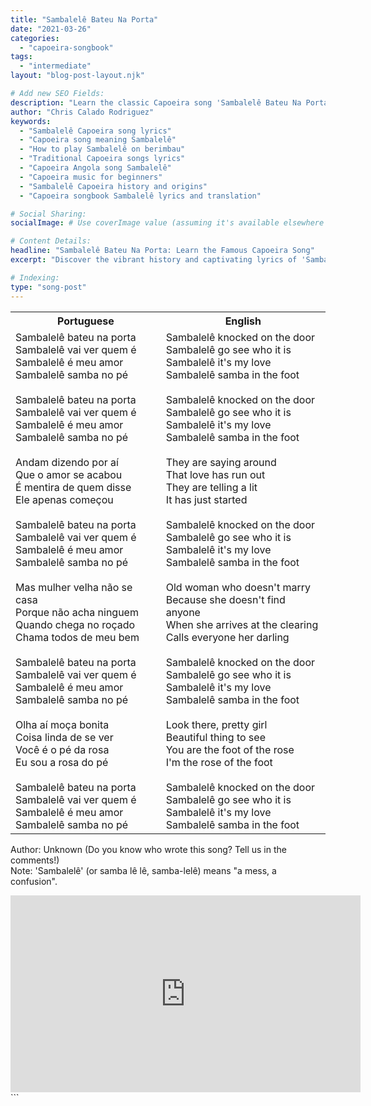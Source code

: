```yaml
---
title: "Sambalelê Bateu Na Porta"
date: "2021-03-26"
categories: 
  - "capoeira-songbook"
tags: 
  - "intermediate"
layout: "blog-post-layout.njk"

# Add new SEO Fields:
description: "Learn the classic Capoeira song 'Sambalelê Bateu Na Porta', its history, meaning, and how to play it. Perfect for Capoeira students!"
author: "Chris Calado Rodriguez"
keywords: 
  - "Sambalelê Capoeira song lyrics"
  - "Capoeira song meaning Sambalelê"
  - "How to play Sambalelê on berimbau"
  - "Traditional Capoeira songs lyrics"
  - "Capoeira Angola song Sambalelê"
  - "Capoeira music for beginners"
  - "Sambalelê Capoeira history and origins"
  - "Capoeira songbook Sambalelê lyrics and translation"

# Social Sharing:
socialImage: # Use coverImage value (assuming it's available elsewhere in the full YAML)

# Content Details:
headline: "Sambalelê Bateu Na Porta: Learn the Famous Capoeira Song"
excerpt: "Discover the vibrant history and captivating lyrics of 'Sambalelê Bateu Na Porta', a cornerstone of Capoeira music and tradition."

# Indexing:
type: "song-post"
---
```



<table class="capoeira-table">
    <tr class="header-row">
        <th>Portuguese</th>
        <th>English</th>
    </tr>
    <tr>
        <td>Sambalelê bateu na porta<br>
Sambalelê vai ver quem é<br>
Sambalelê é meu amor<br>
Sambalelê samba no pé<br>
<br>
Sambalelê bateu na porta<br>
Sambalelê vai ver quem é<br>
Sambalelê é meu amor<br>
Sambalelê samba no pé<br>
<br>
Andam dizendo por aí<br>
Que o amor se acabou<br>
É mentira de quem disse<br>
Ele apenas começou<br>
<br>
Sambalelê bateu na porta<br>
Sambalelê vai ver quem é<br>
Sambalelê é meu amor<br>
Sambalelê samba no pé<br>
<br>
Mas mulher velha não se casa<br>
Porque não acha ninguem<br>
Quando chega no roçado<br>
Chama todos de meu bem<br>
<br>
Sambalelê bateu na porta<br>
Sambalelê vai ver quem é<br>
Sambalelê é meu amor<br>
Sambalelê samba no pé<br>
<br>
Olha aí moça bonita<br>
Coisa linda de se ver<br>
Você é o pé da rosa<br>
Eu sou a rosa do pé<br>
<br>
Sambalelê bateu na porta<br>
Sambalelê vai ver quem é<br>
Sambalelê é meu amor<br>
Sambalelê samba no pé</td>
        <td>Sambalelê knocked on the door<br>
Sambalelê go see who it is<br>
Sambalelê it's my love<br>
Sambalelê samba in the foot<br>
<br>
Sambalelê knocked on the door<br>
Sambalelê go see who it is<br>
Sambalelê it's my love<br>
Sambalelê samba in the foot<br>
<br>
They are saying around<br>
That love has run out<br>
They are telling a lit<br>
It has just started<br>
<br>
Sambalelê knocked on the door<br>
Sambalelê go see who it is<br>
Sambalelê it's my love<br>
Sambalelê samba in the foot<br>
<br>
Old woman who doesn't marry<br>
Because she doesn't find anyone<br>
When she arrives at the clearing<br>
Calls everyone her darling<br>
<br>
Sambalelê knocked on the door<br>
Sambalelê go see who it is<br>
Sambalelê it's my love<br>
Sambalelê samba in the foot<br>
<br>
Look there, pretty girl<br>
Beautiful thing to see<br>
You are the foot of the rose<br>
I'm the rose of the foot<br>
<br>
Sambalelê knocked on the door<br>
Sambalelê go see who it is<br>
Sambalelê it's my love<br>
Sambalelê samba in the foot</td>
    </tr>
</table>
<figcaption>

Author: Unknown (Do you know who wrote this song? Tell us in the comments!)  
Note: 'Sambalelê' (or samba lê lê, samba-lelê) means "a mess, a confusion".

</figcaption>

<iframe width="560" height="315" src="https://www.youtube.com/embed/Vn11Cw6gjbI" title="YouTube video player" frameborder="0" allow="accelerometer; autoplay; clipboard-write; encrypted-media; gyroscope; picture-in-picture" allowfullscreen></iframe>
```